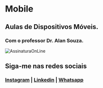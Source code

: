 # Mobile

## Aulas de Dispositivos Móveis.

### Com o professor Dr. Alan Souza.

![AssinaturaOnLine](https://user-images.githubusercontent.com/47435625/113785553-c0350000-970d-11eb-9fdf-e7b78477fc4a.png)

## Siga-me nas redes sociais
### [Instagram](https://www.instagram.com/fernandocruz2408/) | [Linkedin](www.linkedin.com/in/fernandocruzaguiar) | [Whatsapp](https://api.whatsapp.com/send?1=pt_br&phone=558196378777)
